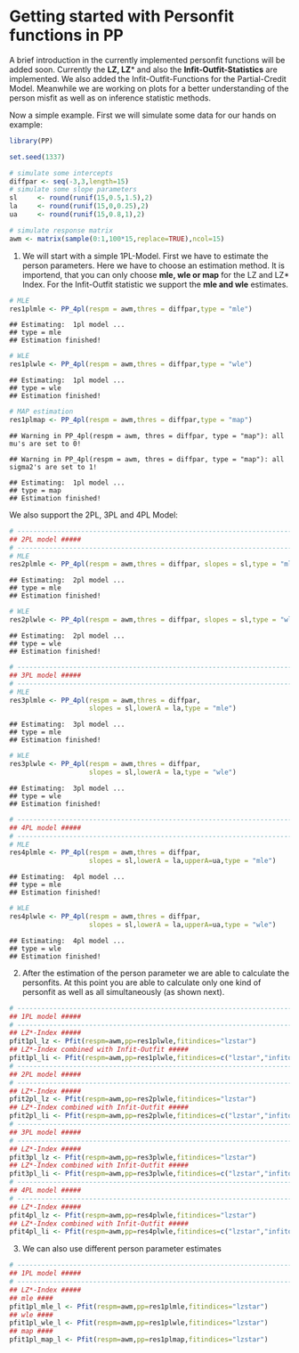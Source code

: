 <!--
%\VignetteEngine{knitr::knitr}
%\VignetteIndexEntry{Getting started with Personfit in PP}
-->
# Getting started with Personfit functions in PP

A brief introduction in the currently implemented personfit functions will be added soon. Currently the **LZ, LZ*** and also the **Infit-Outfit-Statistics** are implemented. We also added the Infit-Outfit-Functions for the Partial-Credit Model. Meanwhile we are working on plots for a better understanding of the person misfit as well as on inference statistic methods.

Now a simple example.
First we will simulate some data for our hands on example:

```r
library(PP)

set.seed(1337)

# simulate some intercepts
diffpar <- seq(-3,3,length=15)
# simulate some slope parameters
sl     <- round(runif(15,0.5,1.5),2)
la     <- round(runif(15,0,0.25),2)
ua     <- round(runif(15,0.8,1),2)

# simulate response matrix
awm <- matrix(sample(0:1,100*15,replace=TRUE),ncol=15)
```

1. We will start with a simple 1PL-Model. First we have to estimate the person parameters. Here we have to choose an estimation method. It is importend, that you can only choose **mle, wle or map** for the LZ and LZ* Index. For the Infit-Outfit statistic we support the **mle and wle** estimates.


```r
# MLE
res1plmle <- PP_4pl(respm = awm,thres = diffpar,type = "mle")
```

```
## Estimating:  1pl model ... 
## type = mle 
## Estimation finished!
```

```r
# WLE
res1plwle <- PP_4pl(respm = awm,thres = diffpar,type = "wle")
```

```
## Estimating:  1pl model ... 
## type = wle 
## Estimation finished!
```

```r
# MAP estimation
res1plmap <- PP_4pl(respm = awm,thres = diffpar,type = "map")
```

```
## Warning in PP_4pl(respm = awm, thres = diffpar, type = "map"): all mu's are set to 0!
```

```
## Warning in PP_4pl(respm = awm, thres = diffpar, type = "map"): all sigma2's are set to 1!
```

```
## Estimating:  1pl model ... 
## type = map 
## Estimation finished!
```

We also support the 2PL, 3PL and 4PL Model:

```r
# ------------------------------------------------------------------------
## 2PL model ##### 
# ------------------------------------------------------------------------
# MLE
res2plmle <- PP_4pl(respm = awm,thres = diffpar, slopes = sl,type = "mle")
```

```
## Estimating:  2pl model ... 
## type = mle 
## Estimation finished!
```

```r
# WLE
res2plwle <- PP_4pl(respm = awm,thres = diffpar, slopes = sl,type = "wle")
```

```
## Estimating:  2pl model ... 
## type = wle 
## Estimation finished!
```

```r
# ------------------------------------------------------------------------
## 3PL model ##### 
# ------------------------------------------------------------------------
# MLE
res3plmle <- PP_4pl(respm = awm,thres = diffpar,
                    slopes = sl,lowerA = la,type = "mle")
```

```
## Estimating:  3pl model ... 
## type = mle 
## Estimation finished!
```

```r
# WLE
res3plwle <- PP_4pl(respm = awm,thres = diffpar,
                    slopes = sl,lowerA = la,type = "wle")
```

```
## Estimating:  3pl model ... 
## type = wle 
## Estimation finished!
```

```r
# ------------------------------------------------------------------------
## 4PL model ##### 
# ------------------------------------------------------------------------
# MLE
res4plmle <- PP_4pl(respm = awm,thres = diffpar,
                    slopes = sl,lowerA = la,upperA=ua,type = "mle")
```

```
## Estimating:  4pl model ... 
## type = mle 
## Estimation finished!
```

```r
# WLE
res4plwle <- PP_4pl(respm = awm,thres = diffpar,
                    slopes = sl,lowerA = la,upperA=ua,type = "wle")
```

```
## Estimating:  4pl model ... 
## type = wle 
## Estimation finished!
```

2. After the estimation of the person parameter we are able to calculate the personfits. At this point you are able to calculate only one kind of personfit as well as all simultaneously (as shown next).


```r
# ------------------------------------------------------------------------
## 1PL model ##### 
# ------------------------------------------------------------------------
## LZ*-Index ##### 
pfit1pl_lz <- Pfit(respm=awm,pp=res1plwle,fitindices="lzstar")
## LZ*-Index combined with Infit-Outfit ##### 
pfit1pl_li <- Pfit(respm=awm,pp=res1plwle,fitindices=c("lzstar","infitoutfit"))
# ------------------------------------------------------------------------
## 2PL model ##### 
# ------------------------------------------------------------------------
## LZ*-Index ##### 
pfit2pl_lz <- Pfit(respm=awm,pp=res2plwle,fitindices="lzstar")
## LZ*-Index combined with Infit-Outfit ##### 
pfit2pl_li <- Pfit(respm=awm,pp=res2plwle,fitindices=c("lzstar","infitoutfit"))
# ------------------------------------------------------------------------
## 3PL model ##### 
# ------------------------------------------------------------------------
## LZ*-Index ##### 
pfit3pl_lz <- Pfit(respm=awm,pp=res3plwle,fitindices="lzstar")
## LZ*-Index combined with Infit-Outfit ##### 
pfit3pl_li <- Pfit(respm=awm,pp=res3plwle,fitindices=c("lzstar","infitoutfit"))
# ------------------------------------------------------------------------
## 4PL model ##### 
# ------------------------------------------------------------------------
## LZ*-Index ##### 
pfit4pl_lz <- Pfit(respm=awm,pp=res4plwle,fitindices="lzstar")
## LZ*-Index combined with Infit-Outfit ##### 
pfit4pl_li <- Pfit(respm=awm,pp=res4plwle,fitindices=c("lzstar","infitoutfit"))
```

3. We can also use different person parameter estimates

```r
# ------------------------------------------------------------------------
## 1PL model ##### 
# ------------------------------------------------------------------------
## LZ*-Index ##### 
## mle ####
pfit1pl_mle_l <- Pfit(respm=awm,pp=res1plmle,fitindices="lzstar")
## wle ####
pfit1pl_wle_l <- Pfit(respm=awm,pp=res1plwle,fitindices="lzstar")
## map ####
pfit1pl_map_l <- Pfit(respm=awm,pp=res1plmap,fitindices="lzstar")
```
